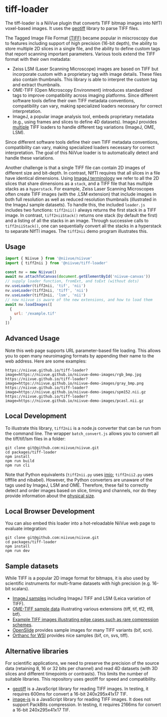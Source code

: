 # tiff-loader

The tiff-loader is a NiiVue plugin that converts TIFF bitmap images into NIfTI voxel-based images. It uses the [geotiff](https://github.com/geotiffjs/geotiff.js) library to parse TIFF files.

The Tagged Image File Format [(TIFF)](https://paulbourke.net/dataformats/tiff/) became popular in miscroscopy due to features including support of high precision (16-bit depth), the ability to store multiple 2D slices in a single file, and the ability to define custom tags that report scanning important parameters. Various tools extend the TIFF format with their own metadata:

- Zeiss LSM (Laser Scanning Microscope) images are based on TIFF but incorporate custom with a proprietary tag with image details. These files also contain thumbnails. This library is able to interpret the custom tag and extract thumbnails.
- OME-TIFF (Open Microscopy Environment) introduces standardized tags to improve compatibility across imaging platforms.
  Since different software tools define their own TIFF metadata conventions, compatibility can vary, making specialized loaders necessary for correct interpretation.
- ImageJ, a popular image analysis tool, embeds proprietary metadata (e.g., using frames and slices to define 4D datasets). ImageJ provides [multiple](https://imagej.net/formats/tiff) TIFF loaders to handle different tag variations (ImageJ, OME, LSM).

Since different software tools define their own TIFF metadata conventions, compatibility can vary, making specialized loaders necessary for correct interpretation. The goal of this NiiVue loader is to automatically detect and handle these variations.

Another challenge is that a single TIFF file can contain 2D images of different size and bit-depth. In contrast, NIfTI requires that all slices in a file have identical dimensions. Using [ImageJ terminology](https://imagej.net/ij/docs/guide/146-8.html#toc-Section-8) we refer to all the 2D slices that share dimensions as a `stack`, and a TIFF file that has multiple stacks as a `hyperstack`. For example, Zeiss Laser Scanning Microscopes often create TIFF images (with the .LSM extension) that include images in both full resolution as well as reduced resolution thumbnails (illustrated in the ImageJ sample datasets). To handle this, the included `loader.js` includes two functions: `tiff2nii()` always returns the first stack in a TIFF image. In contrast, `tiff2niiStack()` returns one stack (by default the first) and a listing of all the stacks in an image. Through successive calls to `tiff2niiStack()`, one can sequentially convert all the stacks in a hyperstack to separate NIfTI images. The `tiff2nii` demo program illustrates this.

## Usage

```javascript
import { Niivue } from '@niivue/niivue'
import { tiff2nii } from '@niivue/tiff-loader'

const nv = new Niivue()
await nv.attachToCanvas(document.getElementById('niivue-canvas'))
// supply loader function, fromExt, and toExt (without dots)
nv.useLoader(tiff2nii, 'tif', 'nii')
nv.useLoader(tiff2nii, 'tiff', 'nii')
nv.useLoader(tiff2nii, 'lsm', 'nii')
// now niivue is aware of the new extensions, and how to load them
await nv.loadImages([
  {
    url: '/example.tif'
  }
])
```

## Advanced Usage

Note this web page supports URL parameter-based file loading. This allows you to open many neuroimaging formats by appending their name to the web address. Here are some examples:

```
https://niivue.github.io/tiff-loader?image=https://niivue.github.io/niivue-demo-images/rgb_bmp.jpg
https://niivue.github.io/tiff-loader?image=https://niivue.github.io/niivue-demo-images/gray_bmp.png
https://niivue.github.io/tiff-loader?image=https://niivue.github.io/niivue-demo-images/spm152.nii.gz
https://niivue.github.io/tiff-loader?image=https://niivue.github.io/niivue-demo-images/pcasl.nii.gz
```

## Local Development

To illustrate this library, `tiff2nii` is a node.js converter that can be run from the command line. The wrapper `batch_convert.js` allows you to convert all the tiff/tif/lsm files in a folder:

```
git clone git@github.com:niivue/niivue.git
cd packages/tiff-loader
npm install
npm run build
npm run cli
```

Note that Python equivalents (`tiff2nii.py` uses [imio](https://github.com/brainglobe/imio); `tiff2nii2.py` uses tifffile and nibabel). However, the Python converters are unaware of the tags used by ImageJ, LSM and OME. Therefore, these fail to correctly detect and order images based on slice, timing and channels, nor do they provide information about the [physical size](https://brainder.org/2012/09/23/the-nifti-file-format/).

## Local Browser Development

You can also embed this loader into a hot-reloadable NiiVue web page to evaluate integration:

```
git clone git@github.com:niivue/niivue.git
cd packages/tiff-loader
npm install
npm run dev
```

## Sample datasets

While TIFF is a popular 2D image format for bitmaps, it is also used by scientific instruments for multi-frame datasets with high precision (e.g. 16-bit scalars).

 - [ImageJ samples](https://samples.fiji.sc/) including ImageJ TIFF and LSM (Leica variation of TIFF).
 - [OME-TIFF sample data](https://ome-model.readthedocs.io/en/stable/ome-tiff/data.html) illustrating various extensions (tiff, tif, tf2, tf8, btf).
 - [Example TIFF images illustrating edge cases such as rare compression schemes](https://github.com/tlnagy/exampletiffs).
 - [OpenSlide](https://openslide.org/) provides sample images for many TIFF variants (bif, scn).
 - [Orthanc for WSI](https://orthanc.uclouvain.be/wsi/) provides nice samples (bif, cn, svs, tiff).

## Alternative libraries

For scientific applications, we need to preserve the precision of the source data (retaining 8, 16 or 32 bits per channel) and read 4D datasets (with 3D slices and different timepoints or contrasts). This limits the number of suitable libraries. This repository uses geotiff for speed and compatibility.

- [geotiff](https://github.com/geotiffjs/geotiff.js) is a JavaScript library for reading TIFF images. In testing, it requires 600ms for convert a 16-bit 240x295x41x17 TIF.
- [image-js](https://github.com/image-js/image-js) is a JavaScript library for reading TIFF images. It does not support PackBits compression. In testing, it requires 2166ms for convert a 16-bit 240x295x41x17 TIF.
